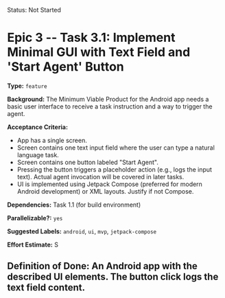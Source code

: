 Status: Not Started

# Epic 3 -- Task 3.1: Implement Minimal GUI with Text Field and 'Start Agent' Button

**Type:** `feature`

**Background:** The Minimum Viable Product for the Android app needs a basic user interface to receive a task instruction and a way to trigger the agent.

**Acceptance Criteria:**
*   App has a single screen.
*   Screen contains one text input field where the user can type a natural language task.
*   Screen contains one button labeled "Start Agent".
*   Pressing the button triggers a placeholder action (e.g., logs the input text). Actual agent invocation will be covered in later tasks.
*   UI is implemented using Jetpack Compose (preferred for modern Android development) or XML layouts. Justify if not Compose.

**Dependencies:** Task 1.1 (for build environment)

**Parallelizable?:** `yes`

**Suggested Labels:** `android`, `ui`, `mvp`, `jetpack-compose`

**Effort Estimate:** S

**Definition of Done:** An Android app with the described UI elements. The button click logs the text field content.
---
